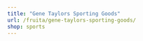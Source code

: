 ```yaml
---
title: "Gene Taylors Sporting Goods"
url: /fruita/gene-taylors-sporting-goods/
shop: sports
---
```

